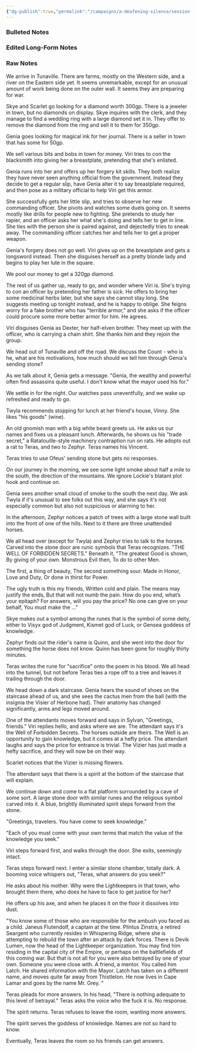 ```yaml
---
{"dg-publish":true,"permalink":"/campaigns/a-deafening-silence/session-notes/session-43/"}
---
```


### Bulleted Notes

### Edited Long-Form Notes 

### Raw Notes
We arrive in Tunaville. There are farms, mostly on the Western side, and a river on the Eastern side yet. It seems unremarkable, except for an unusual amount of work being done on the outer wall. It seems they are preparing for war.

Skye and Scarlet go looking for a diamond worth 300gp. There is a jeweler in town, but no diamonds on display. Skye inquires with the clerk, and they manage to find a wedding ring with a large diamond set it in. They offer to remove the diamond from the ring and sell it to them for 350gp. 

Genia goes looking for magical ink for her journal. There is a seller in town that has some for 50gp.

We sell various bits and bobs in town for money. Viri tries to con the blacksmith into giving her a breastplate, pretending that she's enlisted. 

Genia runs into her and offers up her forgery kit skills. They both realize they have never seen anything official from the government. Instead they decide to get a regular slip, have Genia alter it to say breastplate required, and then pose as a military official to help Viri get this armor.

She successfully gets her little slip, and tries to observe her new commanding officer. She pivots and watches some duels going on. It seems mostly like drills for people new to fighting. She pretends to study her rapier, and an officer asks her what she's doing and tells her to get in line. She ties with the person she is paired against, and dejectedly tries to sneak away. The commanding officer catches her and tells her to get a proper weapon. 

Genia's forgery does not go well. Viri gives up on the breastplate and gets a longsword instead. Then she disguises herself as a pretty blonde lady and begins to play her lute in the square.

We pool our money to get a 320gp diamond. 

The rest of us gather up, ready to go, and wonder where Viri is. She's trying to con an officer by pretending her father is sick. He offers to bring her some medicinal herbs later, but she says she cannot stay long. She suggests meeting up tonight instead, and he is happy to oblige. She feigns worry for a fake brother who has "terrible armor," and she asks if the officer could procure some more better armor for him. He agrees.

Viri disguises Genia as Dexter, her half-elven brother. They meet up with the officer, who is carrying a chain shirt. She thanks him and they rejoin the group.

We head out of Tunaville and off the road. We discuss the Count - who is he, what are his motivations, how much should we tell him through Genia's sending stone?

As we talk about it, Genia gets a message. "Genia, the wealthy and powerful often find assassins quite useful. I don't know what the mayor used his for."

We settle in for the night. Our watches pass uneventfully, and we wake up refreshed and ready to go.

Twyla recommends stopping for lunch at her friend's house, Vinny. She likes "his goods" (wine).

An old gnomish man with a big white beard greets us. He asks us our names and fixes us a pleasant lunch. Afterwards, he shows us his "trade secret," a Ratatouille-style machinery contraption run on rats. He adopts out a rat to Teras, and two to Zephyr. Teras names his Vincent.

Teras tries to use Ofeus' sending stone but gets no responses.

On our journey in the morning, we see some light smoke about half a mile to the south, the direction of the mountains. We ignore Lockie's blatant plot hook and continue on.

Genia sees another small cloud of smoke to the south the next day. We ask Twyla if it's unusual to see folks out this way, and she says it's not especially common but also not suspicious or alarming to her. 

In the afternoon, Zephyr notices a patch of trees with a large stone wall built into the front of one of the hills. Next to it there are three unattended horses. 

We all head over (except for Twyla) and Zephyr tries to talk to the horses. Carved into the stone door are runic symbols that Teras recognizes. "THE WELL OF FORBIDDEN SECRETS." Beneath it, "The greatest Good is shown,
By giving of your own.
Monstrous Evil then,
To do to other Men.

The first, a thing of beauty,
The second something sour.
Made in Honor, Love and Duty,
Or done in thirst for Power.

The ugly truth is this my friends,
Written cold and plain.
The means may justify the ends,
But that will not numb the pain.
How do you end, what’s your epitaph?
For answers, will you pay the price?
No one can give on your behalf,
You must make the ..."

Skye makes out a symbol among the runes that is the symbol of some deity, either to Visyx god of Judgment, Kismet god of Luck, or Gensea goddess of knowledge. 

Zephyr finds out the rider's name is Quinn, and she went into the door for something the horse does not know. Quinn has been gone for roughly thirty minutes.

Teras writes the rune for "sacrifice" onto the poem in his blood. We all head into the tunnel, but not before Teras ties a rope off to a tree and leaves it trailing through the door.

We head down a dark staircase. Genia hears the sound of shoes on the staircase ahead of us, and she sees the cactus men from the ball (with the insignia the Visier of Herbone had). Their anatomy has changed significantly, arms and legs moved around. 

One of the attendants moves forward and says in Sylvan, "Greetings, friends." Viri replies hello, and asks where we are. The attendant says it's the Well of Forbidden Secrets. The horses outside are theirs. The Well is an opportunity to gain knowledge, but it comes at a hefty price. The attendant laughs and says the price for entrance is trivial. The Vizier has just made a hefty sacrifice, and they will now be on their way.

Scarlet notices that the Vizier is missing flowers. 

The attendant says that there is a spirit at the bottom of the staircase that will explain. 

We continue down and come to a flat platform surrounded by a cave of some sort. A large stone door with similar runes and the religious symbol carved into it. A blue, brightly illuminated spirit steps forward from the stone. 

"Greetings, travelers. You have come to seek knowledge."

"Each of you must come with your own terms that match the value of the knowledge you seek."

Viri steps forward first, and walks through the door. She exits, seemingly intact.

Teras steps forward next. I enter a similar stone chamber, totally dark. A booming voice whispers out, "Teras, what answers do you seek?"

He asks about his mother. Why were the Lightkeepers in that town, who brought them there, who does he have to face to get justice for her?

He offers up his axe, and when he places it on the floor it dissolves into dust. 

"You know some of those who are responsible for the ambush you faced as a child. Janeus Flutendolf, a captain at the time. Plintus Zinstra, a retired Seargent who currently resides in Whispering Ridge, where she is attempting to rebuild the town after an attack by dark forces. There is Devik Lumen, now the head of the Lightkeeper organization. You may find him residing in the capital city of the Empire, or perhaps on the battlefields of this coming war. But that is not all for you were also betrayed by one of your own. Someone you were close with. A friend, a mentor. You called him Latch. He shared information with the Mayor. Latch has taken on a different name, and moves quite far away from Thistleton. He now lives in Cape Lamar and goes by the name Mr. Grey. "

Teras pleads for more answers. In his head, "There is nothing adequate to this level of betrayal." Teras asks the voice who the fuck it is. No response.

The spirit returns. Teras refuses to leave the room, wanting more answers. 

The spirit serves the goddess of knowledge. Names are not so hard to know.

Eventually, Teras leaves the room so his friends can get answers.